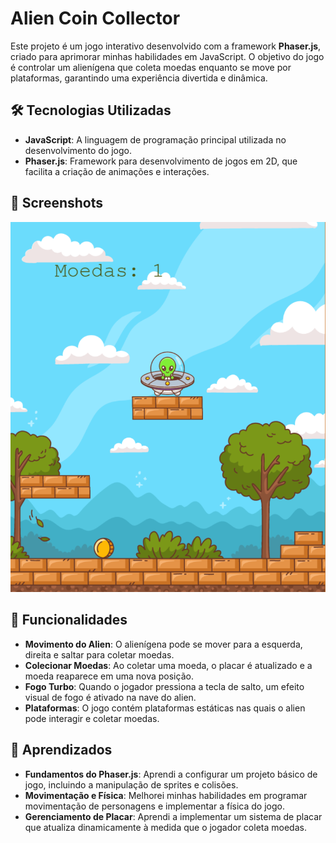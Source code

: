 # Alien Coin Collector

Este projeto é um jogo interativo desenvolvido com a framework **Phaser.js**, criado para aprimorar minhas habilidades em JavaScript. O objetivo do jogo é controlar um alienígena que coleta moedas enquanto se move por plataformas, garantindo uma experiência divertida e dinâmica.

## 🛠️ Tecnologias Utilizadas

- **JavaScript**: A linguagem de programação principal utilizada no desenvolvimento do jogo.
- **Phaser.js**: Framework para desenvolvimento de jogos em 2D, que facilita a criação de animações e interações.

## 📸 Screenshots

![Screenshot do jogo](assets/final.png)  

## 🚀 Funcionalidades

- **Movimento do Alien**: O alienígena pode se mover para a esquerda, direita e saltar para coletar moedas.
- **Colecionar Moedas**: Ao coletar uma moeda, o placar é atualizado e a moeda reaparece em uma nova posição.
- **Fogo Turbo**: Quando o jogador pressiona a tecla de salto, um efeito visual de fogo é ativado na nave do alien.
- **Plataformas**: O jogo contém plataformas estáticas nas quais o alien pode interagir e coletar moedas.

## 📝 Aprendizados

- **Fundamentos do Phaser.js**: Aprendi a configurar um projeto básico de jogo, incluindo a manipulação de sprites e colisões.
- **Movimentação e Física**: Melhorei minhas habilidades em programar movimentação de personagens e implementar a física do jogo.
- **Gerenciamento de Placar**: Aprendi a implementar um sistema de placar que atualiza dinamicamente à medida que o jogador coleta moedas.

